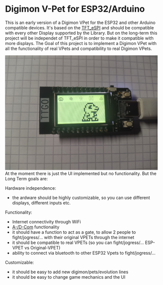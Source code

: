# Digimon V-Pet for ESP32/Arduino
This is an early version of a Digimon VPet for the ESP32 and other Arduino compatible devices. 
It's based on the [TFT_eSPI](https://github.com/Bodmer/TFT_eSPI/) and should be compatible with every other Display supported by the Library. 
But on the long-term this project will be independet of TFT_eSPI in order to make it compatible with more displays. 
The Goal of this project is to implement a Digimon VPet with all the functionality of real VPets and compatibility to real Digimon VPets.

<img src="screenshot.jpg" width="500" >
At the moment there is just the UI implemented but no functionality. But the Long Term goals are:

Hardware independence:
- the ardware should be highly customizable, so you can use different displays, different inputs etc. 

Functionality:
- Internet connectivity through WiFi
- [A-/D-Com](https://www.alphahub.site/guide) functionality 
- it should have a function to act as a gate, to allow 2 people to fight/jogress/... with their original VPETs through the internet
- it should be compatible to real VPETs (so you can fight/jogress/... ESP-VPET vs Original-VPET)
- ability to connect via bluetooth to other ESP32 Vpets to fight/jogress/...

Customizable: 
- it should be easy to add new digimon/pets/evolution lines
- it should be easy to change game mechanics and the UI

